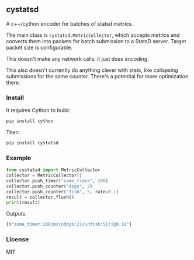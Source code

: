 ## cystatsd

A c++/cython encoder for batches of statsd metrics.

The main class is `cystatsd.MetricCollector`, which accepts metrics and converts them into packets for batch submission to a StatsD server.  Target packet size is configurable.

This doesn't make any network calls; it just does encoding.

This also doesn't currently do anything clever with stats, like collapsing submissions for the same counter.  There's a potential for more optimization there.

### Install

It requires Cython to build:
```bash
pip install cython
```

Then:
```bash
pip install cystatsd
```

### Example

```python
from cystatsd import MetricCollector
collector = MetricCollector()
collector.push_timer("some_timer", 200)
collector.push_counter("dogs", 2)
collector.push_counter("fish", 5, rate=0.1)
result = collector.flush()
print(result)
```

Outputs:
```python
[b"some_timer:200|ms\ndogs:2|c\nfish:5|c|@0.10"]
```

### License
MIT
